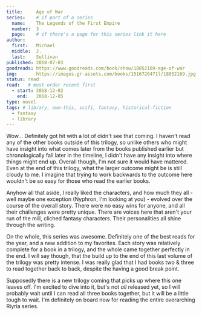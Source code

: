 ```yaml
---
title:     Age of War
series:    # if part of a series
  name:    The Legends of the First Empire 
  number:  3
  page:    # if there's a page for this series link it here
author: 
  first:   Michael 
  middle:  J.
  last:    Sullivan
published: 2018-07-03 
goodreads: https://www.goodreads.com/book/show/18052169-age-of-war
img:       https://images.gr-assets.com/books/1516720471l/18052169.jpg
status: read
read:   # must order recent first
  - start: 2018-12-02 
    end:   2018-12-05
type: novel
tags: # library, own-this, scifi, fantasy, historical-fiction
  - fantasy
  - library
---
```


Wow... Definitely got hit with a lot of didn't see that coming. I haven't read any of the other books outside of this trilogy, so unlike others who might have insight into what comes later from the books published earlier but chronologically fall later in the timeline, I didn't have any insight into where things might end up. Overall though, I'm not sure it would have mattered. Even at the end of this trilogy, what the larger outcome might be is still cloudy to me. I imagine that trying to work backwards to the outcome here wouldn't be so easy for those who read the earlier books. 

Anyhow all that aside, I really liked the characters, and how much they all - well maybe one exception (Nyphron, I'm looking at you) - evolved over the course of the overall story. There were no easy wins for anyone, and all their challenges were pretty unique. There are voices here that aren't your run of the mill, cliched fantasy characters. Their personalities all shine through the writing. 

On the whole, this series was awesome. Definitely one of the best reads for the year, and a new addition to my favorites. Each story was relatively complete for a book in a trilogy, and the whole came together perfectly in the end. I will say though, that the build up to the end of this last volume of the trilogy was pretty intense. I was really glad that I had books two & three to read together back to back, despite the having a good break point. 

Supposedly there is a new trilogy coming that picks up where this one leaves off. I'm excited to dive into it, but's not *all* released yet, so I will probably wait until I can read all three books together, but it will be a little tough to wait. I'm definitely on board now for reading the entire overarching Riyria series.